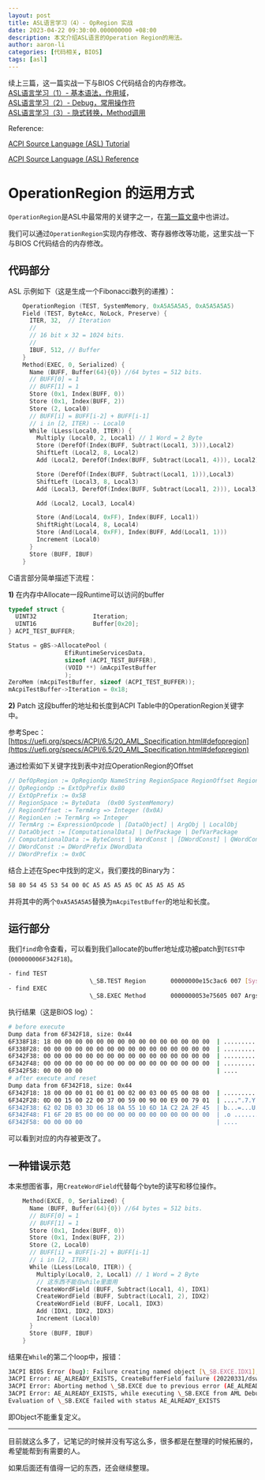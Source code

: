 ```yaml
---
layout: post
title: ASL语言学习（4）- OpRegion 实战
date: 2023-04-22 09:30:00.000000000 +08:00
description: 本文介绍ASL语言的Operation Region的用法。
author: aaron-li
categories: [代码相关, BIOS]
tags: [asl]  
---
```


续上三篇，这一篇实战一下与BIOS C代码结合的内存修改。  
[ASL语言学习（1）- 基本语法，作用域]({{site.url}}/2023/04/asl-code-intro/)，  
[ASL语言学习（2）- Debug，常用操作符]({{site.url}}/2023/04/asl-code-intro2/)  
[ASL语言学习（3）- 隐式转换，Method调用]({{site.url}}/2023/04/asl-code-intro3/)  

Reference:

[ACPI Source Language (ASL) Tutorial](https://acpica.org/sites/acpica/files/asl_tutorial_v20190625.pdf)

[ACPI Source Language (ASL) Reference](https://uefi.org/specs/ACPI/6.5/19_ASL_Reference.html)

# OperationRegion 的运用方式

`OperationRegion`是ASL中最常用的关键字之一，在[第一篇文章]({{site.url}}/2023/04/asl-code-intro/#tocAnchor-1-2-3)中也讲过。

我们可以通过`OperationRegion`实现内存修改、寄存器修改等功能，这里实战一下与BIOS C代码结合的内存修改。

## 代码部分

ASL 示例如下（这是生成一个Fibonacci数列的递推）：

```c
    OperationRegion (TEST, SystemMemory, 0xA5A5A5A5, 0xA5A5A5A5)
    Field (TEST, ByteAcc, NoLock, Preserve) {
      ITER, 32,  // Iteration
      //
      // 16 bit x 32 = 1024 bits.
      //
      IBUF, 512, // Buffer
    }
    Method(EXEC, 0, Serialized) {
      Name (BUFF, Buffer(64){0}) //64 bytes = 512 bits.
      // BUFF[0] = 1
      // BUFF[1] = 1
      Store (0x1, Index(BUFF, 0))
      Store (0x1, Index(BUFF, 2))
      Store (2, Local0)
      // BUFF[i] = BUFF[i-2] + BUFF[i-1]
      // i in [2, ITER) -- Local0
      While (LLess(Local0, ITER)) {
        Multiply (Local0, 2, Local1) // 1 Word = 2 Byte
        Store (DerefOf(Index(BUFF, Subtract(Local1, 3))),Local2)        // BUFF[i-2] higher byte
        ShiftLeft (Local2, 8, Local2)
        Add (Local2, DerefOf(Index(BUFF, Subtract(Local1, 4))), Local2) // BUFF[i-2] lower byte

        Store (DerefOf(Index(BUFF, Subtract(Local1, 1))),Local3)        // BUFF[i-1] higher byte
        ShiftLeft (Local3, 8, Local3)
        Add (Local3, DerefOf(Index(BUFF, Subtract(Local1, 2))), Local3) // BUFF[i-1] lower byte

        Add (Local2, Local3, Local4)

        Store (And(Local4, 0xFF), Index(BUFF, Local1))                  // BUFF[i] lower byte
        ShiftRight(Local4, 8, Local4)
        Store (And(Local4, 0xFF), Index(BUFF, Add(Local1, 1)))          // BUFF[i] higher byte
        Increment (Local0)
      }
      Store (BUFF, IBUF)
    }
```

C语言部分简单描述下流程：

**1)** 在内存中Allocate一段Runtime可以访问的buffer

```c
typedef struct {
  UINT32                Iteration;
  UINT16                Buffer[0x20];
} ACPI_TEST_BUFFER;

Status = gBS->AllocatePool (
                EfiRuntimeServicesData,
                sizeof (ACPI_TEST_BUFFER),
                (VOID **) &mAcpiTestBuffer
                );
ZeroMem (mAcpiTestBuffer, sizeof (ACPI_TEST_BUFFER));
mAcpiTestBuffer->Iteration = 0x18;
```

**2)** Patch 这段buffer的地址和长度到ACPI Table中的OperationRegion关键字中。

参考Spec：[https://uefi.org/specs/ACPI/6.5/20_AML_Specification.html#defopregion](https://uefi.org/specs/ACPI/6.5/20_AML_Specification.html#defopregion)

通过检索如下关键字找到表中对应OperationRegion的Offset
```c
// DefOpRegion := OpRegionOp NameString RegionSpace RegionOffset RegionLen
// OpRegionOp := ExtOpPrefix 0x80
// ExtOpPrefix := 0x5B
// RegionSpace := ByteData  (0x00 SystemMemory)
// RegionOffset := TermArg => Integer (0x0A)
// RegionLen := TermArg => Integer
// TermArg := ExpressionOpcode | [DataObject] | ArgObj | LocalObj
// DataObject := [ComputationalData] | DefPackage | DefVarPackage
// ComputationalData := ByteConst | WordConst | [DWordConst] | QWordConst | String | ConstObj | RevisionOp | DefBuffer
// DWordConst := DWordPrefix DWordData
// DWordPrefix := 0x0C
```

结合上述在Spec中找到的定义，我们要找的Binary为：

```bash
5B 80 54 45 53 54 00 0C A5 A5 A5 A5 0C A5 A5 A5 A5
```

并将其中的两个`0xA5A5A5A5`替换为`mAcpiTestBuffer`的地址和长度。


## 运行部分

我们`find`命令查看，可以看到我们allocate的buffer地址成功被patch到`TEST`中(`000000006F342F18`)。

```bash
- find TEST
                       \_SB.TEST Region       00000000e15c3ac6 007 [SystemMemory] Addr 000000006F342F18 Len 0044
- find EXEC
                       \_SB.EXEC Method       0000000053e75605 007 Args 0 Len 00A8 Aml 00000000ae51bb6e
```

执行结果（这是BIOS log）：

```bash
# before execute
Dump data from 6F342F18, size: 0x44
6F338F18: 18 00 00 00 00 00 00 00 00 00 00 00 00 00 00 00  | ................
6F338F28: 00 00 00 00 00 00 00 00 00 00 00 00 00 00 00 00  | ................
6F342F38: 00 00 00 00 00 00 00 00 00 00 00 00 00 00 00 00  | ................
6F342F48: 00 00 00 00 00 00 00 00 00 00 00 00 00 00 00 00  | ................
6F342F58: 00 00 00 00                                      | ....
# after execute and reset
Dump data from 6F342F18, size: 0x44
6F342F18: 18 00 00 00 01 00 01 00 02 00 03 00 05 00 08 00  | ................
6F342F28: 0D 00 15 00 22 00 37 00 59 00 90 00 E9 00 79 01  | ....".7.Y.....y.
6F342F38: 62 02 DB 03 3D 06 18 0A 55 10 6D 1A C2 2A 2F 45  | b...=...U.m..*/E
6F342F48: F1 6F 20 B5 00 00 00 00 00 00 00 00 00 00 00 00  | .o .............
6F342F58: 00 00 00 00                                      | ....
```

可以看到对应的内存被更改了。

## 一种错误示范

本来想图省事，用`CreateWordField`代替每个byte的读写和移位操作。

```c
    Method(EXCE, 0, Serialized) {
      Name (BUFF, Buffer(64){0}) //64 bytes = 512 bits.
      // BUFF[0] = 1
      // BUFF[1] = 1
      Store (0x1, Index(BUFF, 0))
      Store (0x1, Index(BUFF, 2))
      Store (2, Local0)
      // BUFF[i] = BUFF[i-2] + BUFF[i-1]
      // i in [2, ITER)
      While (LLess(Local0, ITER)) {
        Multiply(Local0, 2, Local1) // 1 Word = 2 Byte
        // 这东西不能在while里面用
        CreateWordField (BUFF, Subtract(Local1, 4), IDX1)
        CreateWordField (BUFF, Subtract(Local1, 2), IDX2)
        CreateWordField (BUFF, Local1, IDX3)
        Add (IDX1, IDX2, IDX3)
        Increment (Local0)
      }
      Store (BUFF, IBUF)
    }
```


结果在`While`的第二个loop中，报错：

```bash
3ACPI BIOS Error (bug): Failure creating named object [\_SB.EXCE.IDX1], AE_ALREADY_EXISTS (20220331/dsfield-184)
3ACPI Error: AE_ALREADY_EXISTS, CreateBufferField failure (20220331/dswload2-477)
3ACPI Error: Aborting method \_SB.EXCE due to previous error (AE_ALREADY_EXISTS) (20220331/psparse-529)
3ACPI Error: AE_ALREADY_EXISTS, while executing \_SB.EXCE from AML Debugger (20220331/dbexec-163)
Evaluation of \_SB.EXCE failed with status AE_ALREADY_EXISTS
```

即Object不能重复定义。

---

目前就这么多了，记笔记的时候并没有写这么多，很多都是在整理的时候拓展的，希望能帮到有需要的人。

如果后面还有值得一记的东西，还会继续整理。
